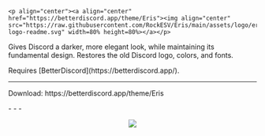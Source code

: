     <p align="center"><a align="center" href="https://betterdiscord.app/theme/Eris"><img align="center" src="https://raw.githubusercontent.com/RockESV/Eris/main/assets/logo/eris-logo-readme.svg" width=80% height=80%></a></p>

<p>Gives Discord a darker, more elegant look, while maintaining its fundamental design. Restores the old Discord logo, colors, and fonts.</p>

<p>Requires [BetterDiscord](https://betterdiscord.app/).</p>

- - -
<p>Download: https://betterdiscord.app/theme/Eris<p>
- - -
<p align="center"><img src="https://i.imgur.com/aN6XufW.png"></p>
